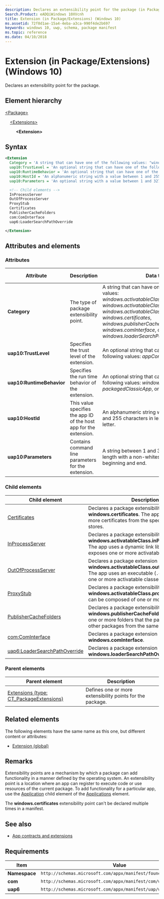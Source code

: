 ```yaml
---
description: Declares an extensibility point for the package (in Package/Extensions).
Search.Product: eADQiWindows 10XVcnh
title: Extension (in Package/Extensions) (Windows 10)
ms.assetid: 72f0d1ae-15a4-4eba-a3ca-990f4de2b697
keywords: windows 10, uwp, schema, package manifest
ms.topic: reference
ms.date: 04/10/2018
---
```


# Extension (in Package/Extensions) (Windows 10)

Declares an extensibility point for the package.

## Element hierarchy

[\<Package\>](element-package.md)

&nbsp;&nbsp;&nbsp;&nbsp;[\<Extensions\>](element-extensions.md)

&nbsp;&nbsp;&nbsp;&nbsp; &nbsp;&nbsp;&nbsp;&nbsp;**\<Extension\>**

## Syntax

```xml
<Extension
  Category = 'A string that can have one of the following values: "windows.activatableClass.inProcessServer", "windows.activatableClass.outOfProcessServer", "windows.activatableClass.proxyStub", "windows.certificates", "windows.publisherCacheFolders", "windows.comInterface", or "windows.loaderSearchPathOverride".'
  uap10:TrustLevel = 'An optional string that can have one of the following values: "appContainer" or "mediumIL".'
  uap10:RuntimeBehavior = 'An optional string that can have one of the following values: "windowsApp", "packagedClassicApp", or "win32App".'
  uap10:HostId = 'An alphanumeric string with a value between 1 and 255 characters in length. Must begin with a letter.'
  uap10:Parameters = 'An optional string with a value between 1 and 32767 characters in length with a non-whitespace character at its beginning and end.' >

  <!-- Child elements -->
  InProcessServer
  OutOfProcessServer
  ProxyStub
  Certificates
  PublisherCacheFolders
  com:ComInterface
  uap6:LoaderSearchPathOverride

</Extension>
```

## Attributes and elements

### Attributes

| Attribute | Description | Data type | Required | Default value |
|-|-|-|-|-|
| **Category** | The type of package extensibility point. | A string that can have one of the following values: *windows.activatableClass.inProcessServer*, *windows.activatableClass.outOfProcessServer*, *windows.activatableClass.proxyStub*, *windows.certificates*, *windows.publisherCacheFolders*, *windows.comInterface*, or *windows.loaderSearchPathOverride* | Yes |  |
| **uap10:TrustLevel** | Specifies the trust level of the extension. | An optional string that can have one of the following values: *appContainer* or *mediumIL*. | No |  |
| **uap10:RuntimeBehavior** | Specifies the run time behavior of the extension. | An optional string that can have one of the following values: *windowsApp*, *packagedClassicApp*, or *win32App*. | No |  |
| **uap10:HostId** | This value specifies the app ID of the host app for the extension. | An alphanumeric string with a value between 1 and 255 characters in length. Must begin with a letter. |
| **uap10:Parameters** | Contains command line parameters for the extension. | A string between 1 and 32767 characters in length with a non-whitespace character at its beginning and end. | No |  |

### Child elements

| Child element | Description |
|-|-|
| [Certificates](element-certificates.md) | Declares a package extensibility point of type **windows.certificates**. The app requires one or more certificates from the specified certificate stores. |
| [InProcessServer](element-inprocessserver.md) | Declares a package extensibility point of type **windows.activatableClass.inProcessServer**. The app uses a dynamic link library (`.dll`) that exposes one or more activatable classes. |
| [OutOfProcessServer](element-outofprocessserver.md) | Declares a package extension point of type **windows.activatableClass.outOfProcessServer**. The app uses an executable (`.exe`) that exposes one or more activatable classes. |
| [ProxyStub](element-proxystub.md) | Declares a package extensibility point of type **windows.activatableClass.proxyStub**. A proxy can be composed of one or more interfaces. |
| [PublisherCacheFolders](element-publishercachefolders.md) | Declares a package extensibility point of type **windows.publisherCacheFolders**. This specifies one or more folders that the package shares with other packages from the same publisher. |
| [com:ComInterface](element-com-package-interface.md) | Declares a package extension point of type **windows.comInterface**. |
| [uap6:LoaderSearchPathOverride](element-uap6-LoaderSearchPathOverride.md) | Declares a package extension point of type **windows.loaderSearchPathOverride**. |

### Parent elements

| Parent element | Description |
|-|-|
| [Extensions (type: CT_PackageExtensions)](element-extensions.md) | Defines one or more extensibility points for the package. |

## Related elements

The following elements have the same name as this one, but different content or attributes:

- [Extension (global)](element-1-extension.md)

## Remarks

Extensibility points are a mechanism by which a package can add functionality in a manner defined by the operating system. An extensibility point is a location where an app can register to execute code or use resources of the current package. To add functionality for a particular app, use the [Application](element-application.md) child element of the [Applications](element-applications.md) element.

The **windows.certificates** extensibility point can't be declared multiple times in a manifest.

## See also

- [App contracts and extensions](/previous-versions/windows/apps/hh464906(v=win.10))

## Requirements

| Item  | Value  |
|--|--|
| **Namespace** | `http://schemas.microsoft.com/appx/manifest/foundation/windows10` |
| **com** | `http://schemas.microsoft.com/appx/manifest/com/windows10` |
| **uap6** | `http://schemas.microsoft.com/appx/manifest/uap/windows10/10` |
